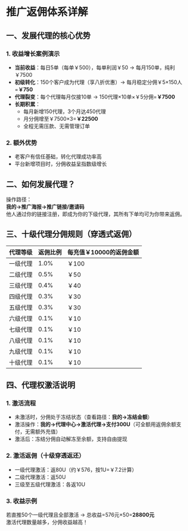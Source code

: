 # 推广返佣体系详解

## 一、发展代理的核心优势
### 1. 收益增长案例演示
- **当前收益**：每日5单（每单￥500），每单利润￥50 → 每月150单，纯利￥7500
- **初级转化**：150个客户成为代理（享八折优惠）→ 每月稳定分佣￥5×150人=**￥750**
- **代理裂变**：每个代理每月仅接10单 → 150代理×10单×￥5分佣=**￥7500**
- **长期积累**：
  - 每月新增150代理，3个月达450代理
  - 月分佣增至￥7500×3=**￥22500**
  - 全程无需压款、无需管理订单

### 2. 额外优势
- 老客户有信任基础，转化代理成功率高
- 平台新增项目时，分佣收益呈指数级增长


## 二、如何发展代理？
操作路径：  
**我的→推广海报→推广链接/邀请码**  
他人通过你的链接注册，即成为你的下级代理，其所有下单均可为你带来返佣。


## 三、十级代理分佣规则（穿透式返佣）
| 代理等级 | 返佣比例 | 每充值￥10000的返佣金额 |
|----------|----------|--------------------------|
| 一级代理 | 1.0%     | ￥100                     |
| 二级代理 | 0.5%     | ￥50                      |
| 三级代理 | 0.4%     | ￥40                      |
| 四级代理 | 0.3%     | ￥30                      |
| 五级代理 | 0.3%     | ￥30                      |
| 六级代理 | 0.1%     | ￥10                      |
| 七级代理 | 0.1%     | ￥10                      |
| 八级代理 | 0.1%     | ￥10                      |
| 九级代理 | 0.1%     | ￥10                      |
| 十级代理 | 0.1%     | ￥10                      |


## 四、代理权激活说明
### 1. 激活流程
- 未激活时，分佣处于冻结状态（查看路径：**我的→冻结金额**）
- 激活操作：**我的→代理中心→激活代理→支付300U**（可全额用返佣余额支付，无需额外充值）
- 激活后：冻结分佣自动解冻至余额，支持自由提现

### 2. 激活返佣（十级穿透返还）
- 一级代理激活：返80U（约￥576，按1U=￥7.2计算）
- 二级代理激活：返50U
- 三级至五级代理激活：各返10U

### 3. 收益示例
若直推50个一级代理且全部激活 → 总收益=576元×50=**28800元**  
激活代理数量越多，分佣收益越高！
